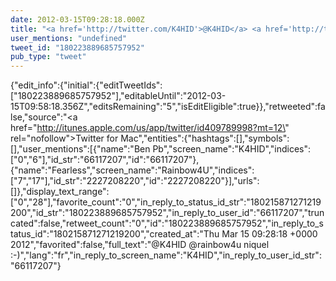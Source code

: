 ```yaml
---
date: 2012-03-15T09:28:18.000Z
title: "<a href='http://twitter.com/K4HID'>@K4HID</a> <a href='http://twitter.com/rainbow4u'>@rainbow4u</a> niquel :-)″"
user_mentions: "undefined"
tweet_id: "180223889685757952"
pub_type: "tweet"
---
```

{"edit_info":{"initial":{"editTweetIds":["180223889685757952"],"editableUntil":"2012-03-15T09:58:18.356Z","editsRemaining":"5","isEditEligible":true}},"retweeted":false,"source":"<a href=\"http://itunes.apple.com/us/app/twitter/id409789998?mt=12\" rel=\"nofollow\">Twitter for Mac</a>","entities":{"hashtags":[],"symbols":[],"user_mentions":[{"name":"Ben Pb","screen_name":"K4HID","indices":["0","6"],"id_str":"66117207","id":"66117207"},{"name":"Fearless","screen_name":"Rainbow4U","indices":["7","17"],"id_str":"2227208220","id":"2227208220"}],"urls":[]},"display_text_range":["0","28"],"favorite_count":"0","in_reply_to_status_id_str":"180215871271219200","id_str":"180223889685757952","in_reply_to_user_id":"66117207","truncated":false,"retweet_count":"0","id":"180223889685757952","in_reply_to_status_id":"180215871271219200","created_at":"Thu Mar 15 09:28:18 +0000 2012","favorited":false,"full_text":"@K4HID @rainbow4u niquel :-)","lang":"fr","in_reply_to_screen_name":"K4HID","in_reply_to_user_id_str":"66117207"}
